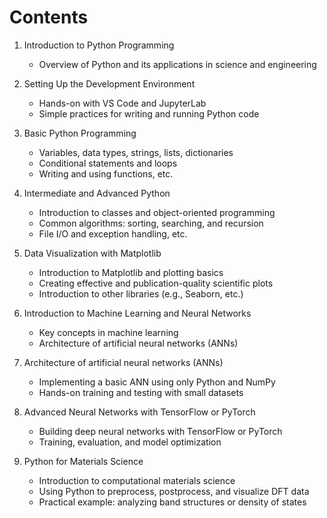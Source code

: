 # Contents

1. Introduction to Python Programming	
	* Overview of Python and its applications in science and engineering

2. Setting Up the Development Environment
	* Hands-on with VS Code and JupyterLab
	* Simple practices for writing and running Python code

3. Basic Python Programming	
	* Variables, data types, strings, lists, dictionaries
	* Conditional statements and loops
	* Writing and using functions, etc.
	
4. Intermediate and Advanced Python
	* Introduction to classes and object-oriented programming
	* Common algorithms: sorting, searching, and recursion
	* File I/O and exception handling, etc.
	
5. Data Visualization with Matplotlib
	* Introduction to Matplotlib and plotting basics
	* Creating effective and publication-quality scientific plots
	* Introduction to other libraries (e.g., Seaborn, etc.)

6. Introduction to Machine Learning and Neural Networks
	* Key concepts in machine learning
	* Architecture of artificial neural networks (ANNs)
	
7. Architecture of artificial neural networks (ANNs)
	* Implementing a basic ANN using only Python and NumPy
	* Hands-on training and testing with small datasets
	
8. Advanced Neural Networks with TensorFlow or PyTorch
	* Building deep neural networks with TensorFlow or PyTorch
	* Training, evaluation, and model optimization

9. Python for Materials Science
	* Introduction to computational materials science
	* Using Python to preprocess, postprocess, and visualize DFT data
	* Practical example: analyzing band structures or density of states
	